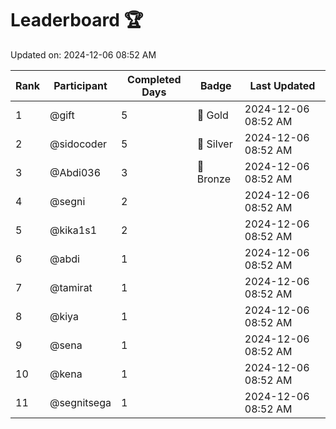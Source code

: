 # Leaderboard 🏆

Updated on: 2024-12-06 08:52 AM

| Rank | Participant       | Completed Days | Badge      | Last Updated         |
|------|-------------------|----------------|------------|----------------------|
| 1    | @gift             | 5              | 🏅 Gold     | 2024-12-06 08:52 AM |
| 2    | @sidocoder        | 5              | 🥈 Silver   | 2024-12-06 08:52 AM |
| 3    | @Abdi036          | 3              | 🥉 Bronze   | 2024-12-06 08:52 AM |
| 4    | @segni            | 2              |            | 2024-12-06 08:52 AM |
| 5    | @kika1s1          | 2              |            | 2024-12-06 08:52 AM |
| 6    | @abdi             | 1              |            | 2024-12-06 08:52 AM |
| 7    | @tamirat          | 1              |            | 2024-12-06 08:52 AM |
| 8    | @kiya             | 1              |            | 2024-12-06 08:52 AM |
| 9    | @sena             | 1              |            | 2024-12-06 08:52 AM |
| 10   | @kena             | 1              |            | 2024-12-06 08:52 AM |
| 11   | @segnitsega       | 1              |            | 2024-12-06 08:52 AM |
